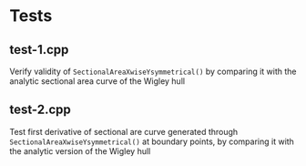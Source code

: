 # Tests

## test-1.cpp

Verify validity of `SectionalAreaXwiseYsymmetrical()` by comparing it with the analytic sectional area curve of the Wigley hull

## test-2.cpp

Test first derivative of sectional are curve generated through `SectionalAreaXwiseYsymmetrical()` at boundary points, by comparing it with the analytic version of the Wigley hull